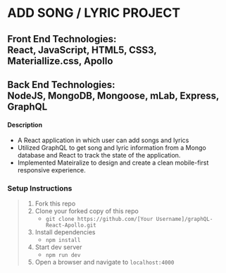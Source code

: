 # ADD SONG / LYRIC PROJECT

## Front End Technologies:</br>React, JavaScript, HTML5, CSS3, Materiallize.css, Apollo
## Back End Technologies:</br>NodeJS, MongoDB, Mongoose, mLab, Express, GraphQL

#### Description

- A React application in which user can add songs and lyrics
- Utilized GraphQL to get song and lyric information from a Mongo database and React to track the state of the application.
- Implemented Mateiralize to design and create a clean mobile-first responsive experience.

### Setup Instructions

> 1. Fork this repo
> 2. Clone your forked copy of this repo
>    - `git clone https://github.com/[Your Username]/graphQL-React-Apollo.git`
> 4. Install dependencies 
>    - `npm install`
> 5. Start dev server
>    - `npm run dev`
> 6. Open a browser and navigate to `localhost:4000`
